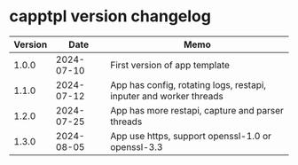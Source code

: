 

# capptpl version changelog


| Version | Date | Memo |
| ----------- | ----------- | ----------- |
| 1.0.0 | 2024-07-10 | First version of app template |
| 1.1.0 | 2024-07-12 | App has config, rotating logs, restapi, inputer and worker threads |
| 1.2.0 | 2024-07-25 | App has more restapi, capture and parser threads |
| 1.3.0 | 2024-08-05 | App use https, support openssl-1.0 or openssl-3.3 |
